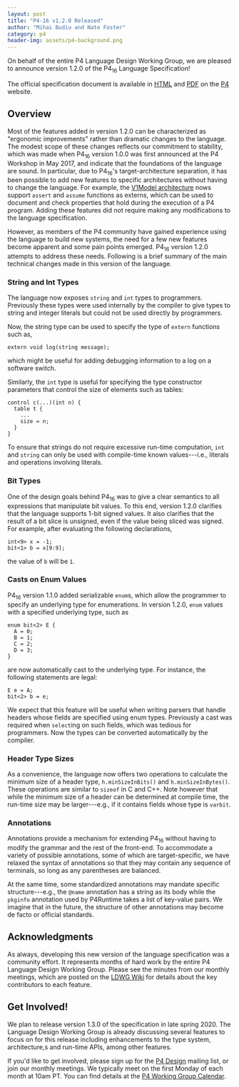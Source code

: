 ```yaml
---
layout: post
title: "P4-16 v1.2.0 Released"
author: "Mihai Budiu and Nate Foster"
category: p4
header-img: assets/p4-background.png
---
```


On behalf of the entire P4 Language Design Working Group, we are
pleased to announce version 1.2.0 of the P4<sub>16</sub> Language
Specification! 

The official specification document is available in
[HTML](https://p4.org/p4-spec/docs/P4-16-v1.2.0.html) and
[PDF](https://p4.org/p4-spec/docs/P4-16-v1.2.0.pdf) on the
[P4](https://p4.org) website.

## Overview

Most of the features added in version 1.2.0 can be characterized as
"ergonomic improvements" rather than dramatic changes to the language.
The modest scope of these changes reflects our commitment to
stability, which was made when P4<sub>16</sub> version 1.0.0 was first
announced at the P4 Workshop in May 2017, and indicate that the
foundations of the language are sound. In particular, due to
P4<sub>16</sub>'s target-architecture separation, it has been possible
to add new features to specific architectures without having to change
the language. For example, the [V1Model
architecture](https://github.com/p4lang/p4c/blob/master/p4include/v1model.p4#L561)
nows support `assert` and `assume` functions as externs, which can be
used to document and check properties that hold during the execution
of a P4 program. Adding these features did not require making any
modifications to the language specification.

However, as members of the P4 community have gained experience using
the language to build new systems, the need for a few new features
become apparent and some pain points emerged. P4<sub>16</sub> version
1.2.0 attempts to address these needs. Following is a brief summary of
the main technical changes made in this version of the language.

### String and Int Types

The language now exposes `string` and `int` types to programmers.
Previously these types were used internally by the compiler to give
types to string and integer literals but could not be used directly by
programmers.

Now, the string type can be used to specify the type of `extern`
functions such as,
```
extern void log(string message);
``` 
which might be useful for adding debugging information to a log on a
software switch.

Similarly, the `int` type is useful for specifying the type
constructor parameters that control the size of elements such as
tables:
```
control c(...)(int n) {
  table t {
    ...
    size = n;
  } 
}
```
To ensure that strings do not require excessive run-time
computation, `int` and `string` can only be used with compile-time
known values---i.e., literals and operations involving literals.

### Bit Types

One of the design goals behind P4<sub>16</sub> was to give a clear
semantics to all expressions that manipulate bit values. To this end,
version 1.2.0 clarifies that the language supports 1-bit signed
values. It also clarifies that the result of a bit slice is unsigned,
even if the value being sliced was signed. For example, after
evaluating the following declarations,

```
int<9> x = -1;
bit<1> b = x[9:9];
```
the value of `b` will be `1`.

### Casts on Enum Values

P4<sub>16</sub> version 1.1.0 added serializable `enum`s, which allow
the programmer to specify an underlying type for enumerations. In
version 1.2.0, `enum` values with a specified underlying type, such as
```
enum bit<2> E {
  A = 0;
  B = 1;
  C = 2;
  D = 3;
}
```
are now automatically cast to the underlying type. For instance, the
following statements are legal:
```
E e = A;
bit<2> b = e;
```
We expect that this feature will be useful when writing parsers that
handle headers whose fields are specified using enum types. Previously
a cast was required when `select`ing on such fields, which was tedious
for programmers. Now the types can be converted automatically by the
compiler.

### Header Type Sizes

As a convenience, the language now offers two operations to calculate
the minimum size of a header type, `h.minSizeInBits()` and
`h.minSizeInBytes()`. These operations are similar to `sizeof` in C
and C++. Note however that while the minimum size of a header can be
determined at compile time, the run-time size may be larger---e.g., if
it contains fields whose type is `varbit`.

### Annotations

Annotations provide a mechanism for extending P4<sub>16</sub> without
having to modify the grammar and the rest of the front-end. To
accommodate a variety of possible annotations, some of which are
target-specific, we have relaxed the syntax of annotations so that
they may contain any sequence of terminals, so long as any parentheses
are balanced.

At the same time, some standardized annotations may mandate specific
structure---e.g., the `@name` annotation has a string as its body
while the `pkginfo` annotation used by P4Runtime takes a list of
key-value pairs. We imagine that in the future, the structure of other
annotations may become de facto or official standards.

## Acknowledgments

As always, developing this new version of the language specification
was a community effort. It represents months of hard work by the
entire P4 Language Design Working Group. Please see the minutes from
our monthly meetings, which are posted on the [LDWG
Wiki](https://github.com/p4lang/p4-spec/wiki/Language-Design-Working-Group)
for details about the key contributors to each feature.

## Get Involved!

We plan to release version 1.3.0 of the specification in late spring
2020. The Language Design Working Group is already discussing several
features to focus on for this release including enhancements to the
type system, architecture,s and run-time APIs, among other features.

If you'd like to get involved, please sign up for the [P4
Design](https://lists.p4.org/mailman/listinfo/p4-design_lists.p4.org)
mailing list, or join our monthly meetings. We typically meet on the
first Monday of each month at 10am PT. You can find details at the [P4
Working Group Calendar](https://calendar.google.com/calendar?cid=ajR0bzQycnNqcXRma3MwcWI3aWFoOGdvdXNAZ3JvdXAuY2FsZW5kYXIuZ29vZ2xlLmNvbQ).
